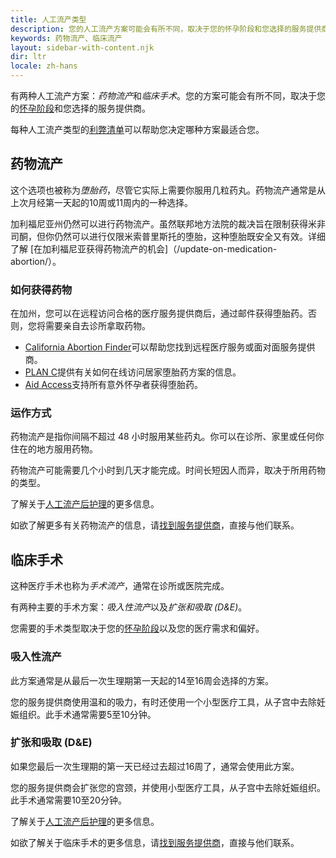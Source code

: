 ```yaml
---
title: 人工流产类型
description: 您的人工流产方案可能会有所不同，取决于您的怀孕阶段和您选择的服务提供商。查看您可以选择的方案。
keywords: 药物流产、临床流产
layout: sidebar-with-content.njk
dir: ltr
locale: zh-hans
---
```

有两种人工流产方案：*药物流产*和*临床手术*。您的方案可能会有所不同，取决于您的[怀孕阶段](/zh-hans/getting-an-abortion/about-abortion/#pregnancy-stages)和您选择的服务提供商。

每种人工流产类型的[利弊清单](https://www.abortionfinder.org/abortion-types/pill-vs-procedure-how-to-decide)可以帮助您决定哪种方案最适合您。

## 药物流产

这个选项也被称为*堕胎药*，尽管它实际上需要你服用几粒药丸。药物流产通常是从上次月经第一天起的10周或11周内的一种选择。

加利福尼亚州仍然可以进行药物流产。虽然联邦地方法院的裁决旨在限制获得米非司酮，但你仍然可以进行仅限米索普里斯托的堕胎，这种堕胎既安全又有效。详细了解 [在加利福尼亚获得药物流产的机会]（/update-on-medication-abortion/）。

### 如何获得药物

在加州，您可以在远程访问合格的医疗服务提供商后，通过邮件获得堕胎药。否则，您将需要亲自去诊所拿取药物。

- [California Abortion Finder](/zh-hans/find-a-provider/)可以帮助您找到远程医疗服务或面对面服务提供商。
- [PLAN C](https://www.plancpills.org/)提供有关如何在线访问居家堕胎药方案的信息。
- [Aid Access](https://aidaccess.org/en/)支持所有意外怀孕者获得堕胎药。

### 运作方式

药物流产是指你间隔不超过 48 小时服用某些药丸。你可以在诊所、家里或任何你住在的地方服用药物。

药物流产可能需要几个小时到几天才能完成。时间长短因人而异，取决于所用药物的类型。

了解关于[人工流产后护理](/zh-hans/getting-an-abortion/about-abortion/#abortion-aftercare)的更多信息。

如欲了解更多有关药物流产的信息，请[找到服务提供商](/zh-hans/find-a-provider/)，直接与他们联系。

## 临床手术

这种医疗手术也称为*手术流产*，通常在诊所或医院完成。

有两种主要的手术方案：*吸入性流产*以及*扩张和吸取 (D&E)*。

您需要的手术类型取决于您的[怀孕阶段](/zh-hans/getting-an-abortion/about-abortion/#pregnancy-stages)以及您的医疗需求和偏好。

### 吸入性流产

此方案通常是从最后一次生理期第一天起的14至16周会选择的方案。

您的服务提供商使用温和的吸力，有时还使用一个小型医疗工具，从子宫中去除妊娠组织。此手术通常需要5至10分钟。

### 扩张和吸取 (D&E)

如果您最后一次生理期的第一天已经过去超过16周了，通常会使用此方案。

您的服务提供商会扩张您的宫颈，并使用小型医疗工具，从子宫中去除妊娠组织。此手术通常需要10至20分钟。

了解关于[人工流产后护理](/zh-hans/getting-an-abortion/about-abortion/#abortion-aftercare)的更多信息。

如欲了解关于临床手术的更多信息，请[找到服务提供商](/zh-hans/find-a-provider/)，直接与他们联系。
